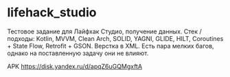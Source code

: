 # lifehack_studio
Тестовое задание для Лайфхак Студио, получение данных.
Cтек / подходы: Kotlin, MVVM, Clean Arch, SOLID, YAGNI, GLIDE, HILT, Coroutines + State Flow, Retrofit + GSON. Верстка в XML.
Есть пара мелких багов, однако на поставленную задачу они не влияют.


APK https://disk.yandex.ru/d/apqZ6uGQMgxftA
